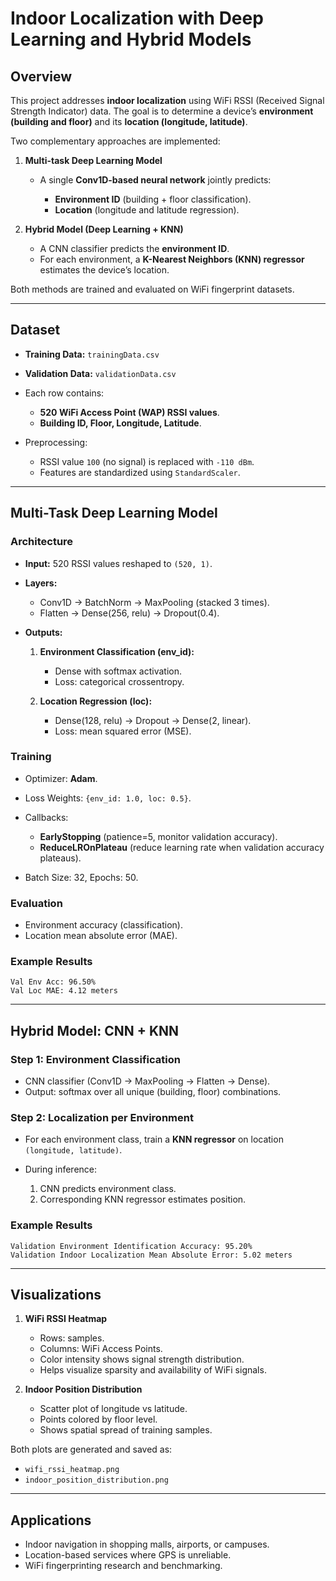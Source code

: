 # Indoor Localization with Deep Learning and Hybrid Models

## Overview

This project addresses **indoor localization** using WiFi RSSI (Received Signal Strength Indicator) data. The goal is to determine a device’s **environment (building and floor)** and its **location (longitude, latitude)**.

Two complementary approaches are implemented:

1. **Multi-task Deep Learning Model**

   * A single **Conv1D-based neural network** jointly predicts:

     * **Environment ID** (building + floor classification).
     * **Location** (longitude and latitude regression).

2. **Hybrid Model (Deep Learning + KNN)**

   * A CNN classifier predicts the **environment ID**.
   * For each environment, a **K-Nearest Neighbors (KNN) regressor** estimates the device’s location.

Both methods are trained and evaluated on WiFi fingerprint datasets.

---

## Dataset

* **Training Data:** `trainingData.csv`
* **Validation Data:** `validationData.csv`
* Each row contains:

  * **520 WiFi Access Point (WAP) RSSI values**.
  * **Building ID, Floor, Longitude, Latitude**.
* Preprocessing:

  * RSSI value `100` (no signal) is replaced with `-110 dBm`.
  * Features are standardized using `StandardScaler`.

---

## Multi-Task Deep Learning Model

### Architecture

* **Input:** 520 RSSI values reshaped to `(520, 1)`.
* **Layers:**

  * Conv1D → BatchNorm → MaxPooling (stacked 3 times).
  * Flatten → Dense(256, relu) → Dropout(0.4).
* **Outputs:**

  1. **Environment Classification (env\_id):**

     * Dense with softmax activation.
     * Loss: categorical crossentropy.
  2. **Location Regression (loc):**

     * Dense(128, relu) → Dropout → Dense(2, linear).
     * Loss: mean squared error (MSE).

### Training

* Optimizer: **Adam**.
* Loss Weights: `{env_id: 1.0, loc: 0.5}`.
* Callbacks:

  * **EarlyStopping** (patience=5, monitor validation accuracy).
  * **ReduceLROnPlateau** (reduce learning rate when validation accuracy plateaus).
* Batch Size: 32, Epochs: 50.

### Evaluation

* Environment accuracy (classification).
* Location mean absolute error (MAE).

### Example Results

```
Val Env Acc: 96.50%
Val Loc MAE: 4.12 meters
```

---

## Hybrid Model: CNN + KNN

### Step 1: Environment Classification

* CNN classifier (Conv1D → MaxPooling → Flatten → Dense).
* Output: softmax over all unique (building, floor) combinations.

### Step 2: Localization per Environment

* For each environment class, train a **KNN regressor** on location `(longitude, latitude)`.
* During inference:

  1. CNN predicts environment class.
  2. Corresponding KNN regressor estimates position.

### Example Results

```
Validation Environment Identification Accuracy: 95.20%
Validation Indoor Localization Mean Absolute Error: 5.02 meters
```

---

## Visualizations

1. **WiFi RSSI Heatmap**

   * Rows: samples.
   * Columns: WiFi Access Points.
   * Color intensity shows signal strength distribution.
   * Helps visualize sparsity and availability of WiFi signals.

2. **Indoor Position Distribution**

   * Scatter plot of longitude vs latitude.
   * Points colored by floor level.
   * Shows spatial spread of training samples.

Both plots are generated and saved as:

* `wifi_rssi_heatmap.png`
* `indoor_position_distribution.png`

---

## Applications

* Indoor navigation in shopping malls, airports, or campuses.
* Location-based services where GPS is unreliable.
* WiFi fingerprinting research and benchmarking.


